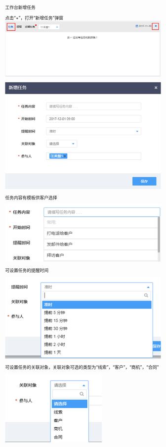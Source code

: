 工作台新增任务

点击“+”，打开“新增任务”弹窗![](/assets/import22.png)

![](/assets/import23.png)

任务内容有模板供客户选择

![](/assets/import34.png)

可设置任务的提醒时间

![](/assets/import24.png)

可设置任务的关联对象，关联对象可选的类型为“线索”，“客户”，“商机”，“合同”

![](/assets/import33.png)

